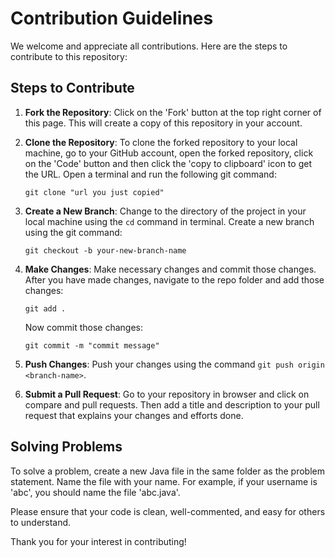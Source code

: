 # Contribution Guidelines

We welcome and appreciate all contributions. Here are the steps to contribute to this repository:

## Steps to Contribute

1. **Fork the Repository**: Click on the 'Fork' button at the top right corner of this page. This will create a copy of this repository in your account.

2. **Clone the Repository**: To clone the forked repository to your local machine, go to your GitHub account, open the forked repository, click on the 'Code' button and then click the 'copy to clipboard' icon to get the URL. Open a terminal and run the following git command:

   ```
   git clone "url you just copied"
   ```

3. **Create a New Branch**: Change to the directory of the project in your local machine using the `cd` command in terminal. Create a new branch using the git command:

   ```
   git checkout -b your-new-branch-name
   ```

4. **Make Changes**: Make necessary changes and commit those changes. After you have made changes, navigate to the repo folder and add those changes:

   ```
   git add .
   ```

   Now commit those changes:

   ```
   git commit -m "commit message"
   ```

5. **Push Changes**: Push your changes using the command `git push origin <branch-name>`.

6. **Submit a Pull Request**: Go to your repository in browser and click on compare and pull requests. Then add a title and description to your pull request that explains your changes and efforts done.

## Solving Problems

To solve a problem, create a new Java file in the same folder as the problem statement. Name the file with your name. For example, if your username is 'abc', you should name the file 'abc.java'.

Please ensure that your code is clean, well-commented, and easy for others to understand.

Thank you for your interest in contributing!
